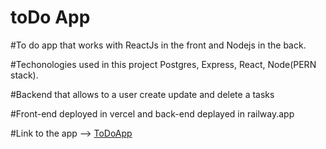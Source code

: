 # toDo App

#To do app that works with ReactJs in the front and Nodejs in the back.

#Techonologies used in this project Postgres, Express, React, Node(PERN stack).

#Backend that allows to a user create update and delete a tasks

#Front-end deployed in vercel and back-end deplayed in railway.app

#Link to the app --> [ToDoApp](https://to-do-six-eta.vercel.app/)
